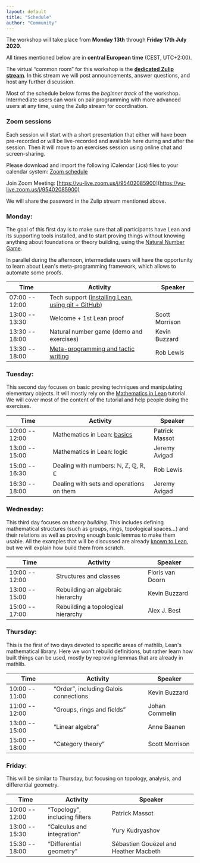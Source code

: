 ```yaml
---
layout: default
title: "Schedule"
author: "Community"
---
```


The workshop will take place from **Monday 13th** through **Friday 17th July 2020**.

All times mentioned below are in **central European time** (CEST, UTC+2:00).

The virtual “common room” for this workshop is the
[**dedicated Zulip stream**](https://leanprover.zulipchat.com/#narrow/stream/238830-Lean-for.20the.20curious.20mathematician.202020).
In this stream we will post announcements, answer questions, and host any further discussion.

Most of the schedule below forms the *beginner track* of the workshop.
Intermediate users can work on pair programming with more advanced
users at any time, using the Zulip stream for coordination.

### Zoom sessions

Each session will start with a short presentation that either will have
been pre-recorded or will be live-recorded and available here during and
after the session.
Then it will move to an exercises session using online chat and
screen-sharing.

Please download and import the following iCalendar (.ics) files to your calendar system:
[Zoom schedule](https://vu-live.zoom.us/meeting/tJEpd-uopj4jGtRLTcJg_Y9FR5KHpW94me9h/ics?icsToken=98tyKuCtqjsoGtyQuRmHRowMBoiga_TxiCVEjbdvsCvmKSdsW1rQBLdpGqJISYzd)

Join Zoom Meeting: [https://vu-live.zoom.us/j/95402085900](https://vu-live.zoom.us/j/95402085900)

We will share the password in the Zulip stream mentioned above.

### Monday:

The goal of this first day is to make sure that all participants have
Lean and its supporting tools installed, and to start proving things
without knowing anything about foundations or theory building,
using the [Natural Number Game](http://wwwf.imperial.ac.uk/~buzzard/xena/natural_number_game/).

In parallel during the afternoon, intermediate users will have the
opportunity to learn about Lean's meta-programming framework, which allows
to automate some proofs.

Time | Activity | Speaker
---- | -------- | -------
07:00 -- 12:00 | Tech support ([installing Lean, using git + GitHub](https://www.youtube.com/playlist?list=PLlF-CfQhukNnxF1S22cNGKyfOrd380NUv)) |
13:00 -- 13:30 | Welcome + 1st Lean proof                 | Scott Morrison
13:30 -- 18:00 | Natural number game (demo and exercises) | Kevin Buzzard
13:30 -- 18:00 | [Meta-programming and tactic writing](https://www.youtube.com/playlist?list=PLlF-CfQhukNnq2kDCw2P_vI5AfXN7egP2)      | Rob Lewis


### Tuesday: 

This second day focuses on basic proving techniques and manipulating elementary
objects. It will mostly rely on the 
[Mathematics in Lean](https://leanprover-community.github.io/mathematics_in_lean/)
tutorial. We will cover most of the content of the tutorial and help people
doing the exercises.

Time | Activity | Speaker
---- | -------- | -------
10:00 -- 12:00 | Mathematics in Lean: [basics](https://www.imo.universite-paris-saclay.fr/~pmassot/basics.pdf)              | Patrick Massot
13:00 -- 15:00 | Mathematics in Lean: logic               | Jeremy Avigad
15:00 -- 16:30 | Dealing with numbers: ℕ, ℤ, ℚ, ℝ, ℂ      | Rob Lewis
16:30 -- 18:00 | Dealing with sets and operations on them | Jeremy Avigad

### Wednesday:

This third day focuses on *theory building*. This includes defining
mathematical structures (such as groups, rings, topological spaces...)
and their relations as well as proving enough basic lemmas to make them
usable. 
All the examples that will be discussed are already 
[known to Lean](https://leanprover-community.github.io/mathlib-overview.html),
but we will explain how build them from scratch.

Time | Activity | Speaker
---- | -------- | -------
10:00 -- 12:00 | Structures and classes               | Floris van Doorn
13:00 -- 15:00 | Rebuilding an algebraic hierarchy    | Kevin Buzzard
15:00 -- 17:00 | Rebuilding a topological hierarchy   | Alex J. Best


### Thursday:

This is the first of two days devoted to specific areas of mathlib,
Lean's mathematical library.
Here we won't rebuild definitions, but rather learn how built things can
be used, mostly by reproving lemmas that are already in mathlib.

Time | Activity | Speaker
---- | -------- | -------
10:00 -- 11:00 | “Order”, including Galois connections  | Kevin Buzzard
11:00 -- 12:00 | “Groups, rings and fields”             | Johan Commelin
13:00 -- 15:00 | “Linear algebra”                       | Anne Baanen
15:00 -- 18:00 | “Category theory”                      | Scott Morrison


### Friday:

This will be similar to Thursday, but focusing on topology, analysis,
and differential geometry.

Time | Activity | Speaker
---- | -------- | -------
10:00 -- 12:00 | “Topology”, including filters          | Patrick Massot
13:00 -- 15:30 | “Calculus and integration”             | Yury Kudryashov
15:30 -- 18:00 | “Differential geometry”                | Sébastien Gouëzel and Heather Macbeth
